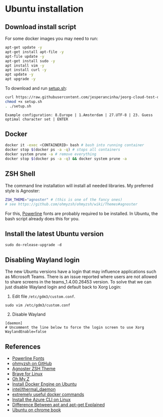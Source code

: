 # Ubuntu installation

## Download install script

For some docker images you may need to run:

```bash
apt-get update -y
apt-get install apt-file -y
apt-file update -y
apt-get install sudo -y
apt install vim -y
apt install curl -y
apt update -y
apt upgrade -y
```

To download and run [setup.sh](https://github.com/jesperancinha/jeorg-cloud-test-drives/blob/main/docs/system/ubuntu/setup.sh):

```bash
curl https://raw.githubusercontent.com/jesperancinha/jeorg-cloud-test-drives/main/docs/system/ubuntu/setup.sh -o setup.sh
chmod +x setup.sh	
. ./setup.sh
```

`Example configuration: 8.Europe | 1.Amsterdam | 27.UTF-8 | 23. Guess optimal character set | ENTER`

## Docker

```bash
docker it -exec <CONTAINERID> bash # bash into running container
docker stop $(docker ps -a -q) # stops all containers
docker system prune -a # remove everything
docker stop $(docker ps -a -q) && docker system prune -a
```

## ZSH Shell

The command line installation will install all needed libraries.
My preferred style is Agnoster:

```bash
ZSH_THEME="agnoster" # (this is one of the fancy ones)
# see https://github.com/ohmyzsh/ohmyzsh/wiki/Themes#agnoster
```

For this, [Powerline](https://github.com/powerline/fonts) fonts are probably required to be installed. In Ubuntu, the bash script already does this for you.

## Install the latest Ubuntu version

```shell
sudo do-release-upgrade -d
```

## Disabling Wayland login

The new Ubuntu versions have a login that may influence applications such as Microsoft Teams. There is an issue reported where users are not allowed to share screens in the teams_1.4.00.26453 version. To solve that we can just disable Wayland login and default back to Xorg Login:

1. Edit file `/etc/gdm3/custom.conf`.

```shell
sudo vim /etc/gdm3/custom.conf
```

2. Disable Wayland

```properties
[daemon]
# Uncomment the line below to force the login screen to use Xorg
WaylandEnable=false
```

## References

-   [Powerline Fonts](https://github.com/powerline/fonts)
-   [ohmyzsh on GitHub](https://github.com/ohmyzsh/ohmyzsh)
-   [Agnoster ZSH Theme](https://github.com/agnoster/agnoster-zsh-theme)
-   [Brave for Linux](https://brave.com/linux/#linux)
-   [Oh My Z](https://ohmyz.sh/)
-   [Install Docker Engine on Ubuntu](https://docs.docker.com/engine/install/ubuntu/)
-   [intel/thermal_daemon](https://github.com/intel/thermal_daemon)
-   [extremely useful docker commands](https://www.codenotary.com/blog/extremely-useful-docker-commands/)
-   [Install the Azure CLI on Linux](https://docs.microsoft.com/nl-nl/cli/azure/install-azure-cli-linux?pivots=apt)
-   [Difference Between apt and apt-get Explained](https://itsfoss.com/apt-vs-apt-get-difference/)
-   [Ubuntu on chrome book](https://ubuntu.com/tutorials/install-ubuntu-on-chromebook#1-overview)
